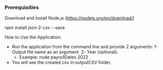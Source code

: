### Prerequisities

Download and install Node.js (https://nodejs.org/en/download/)

npm install json-2-csv --save

How to Use the Application:
* Run the application from the command line and provide 2 arguments:
   1- Output file name as an argument.
   2- Year (optional).
   - Example: 
     node payrollDates <fileName> 2022
* You will see the created csv in outputCSV folder.